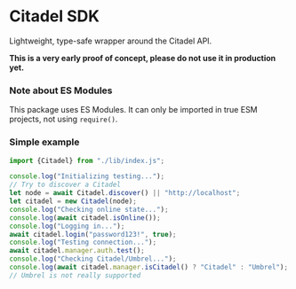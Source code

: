 # Citadel SDK

Lightweight, type-safe wrapper around the Citadel API.


**This is a very early proof of concept, please do not use it in production yet.**

### Note about ES Modules

This package uses ES Modules. It can only be imported in true ESM projects, not using `require()`.

### Simple example

```JavaScript
import {Citadel} from "./lib/index.js";

console.log("Initializing testing...");
// Try to discover a Citadel
let node = await Citadel.discover() || "http://localhost";
let citadel = new Citadel(node);
console.log("Checking online state...");
console.log(await citadel.isOnline());
console.log("Logging in...");
await citadel.login("password123!", true);
console.log("Testing connection...");
await citadel.manager.auth.test();
console.log("Checking Citadel/Umbrel...");
console.log(await citadel.manager.isCitadel() ? "Citadel" : "Umbrel");
// Umbrel is not really supported
```
